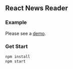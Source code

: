 ## React News Reader

### Example

Please see a [demo](http://alickzhang.github.io/react-news-reader).

### Get Start

```bash
npm install
npm start
```
